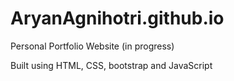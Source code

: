 # AryanAgnihotri.github.io
Personal Portfolio Website (in progress)

Built using HTML, CSS, bootstrap and JavaScript
